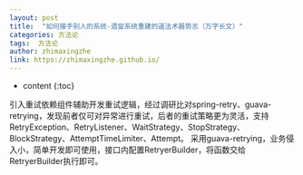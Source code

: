 ```yaml
---
layout: post
title:  "如何接手别人的系统-遗留系统重建的道法术器势志（万字长文）"
categories: 方法论
tags:  方法论
author: zhimaxingzhe
link: https://zhimaxingzhe.github.io/
---
```


* content
{:toc}



引入重试依赖组件辅助开发重试逻辑，经过调研比对spring-retry、guava-retrying，发现前者仅可对异常进行重试，后者的重试策略更为灵活，支持RetryException、RetryListener、WaitStrategy、StopStrategy、BlockStrategy、AttemptTimeLimiter、Attempt。
采用guava-retrying，业务侵入小，简单开发即可使用，接口内配置RetryerBuilder，将函数交给RetryerBuilder执行即可。